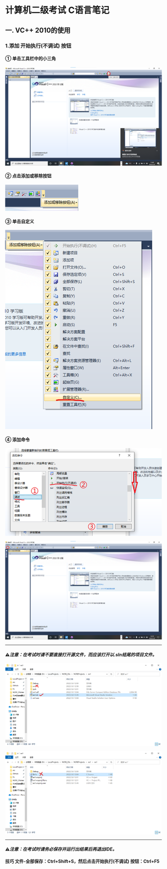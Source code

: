 # 计算机二级考试 C语言笔记 #  
## 一. VC++ 2010的使用 ##  
### 1.添加 开始执行(不调试) 按钮 ###  
#### ① 单击工具栏中的小三角 ####  

![工具栏中的小三角](工具栏中的小三角.png "工具栏中的小三角")  

#### ② 点击添加或移除按钮 ####  

![添加或移除按钮](添加或移除按钮.png "添加或移除按钮")  

#### ③ 单击自定义 ####  

![自定义](自定义.png "自定义")  

#### ④ 添加命令 ####  

![添加命令](添加命令.png "添加命令")  

![开始执行(不调试) 按钮](开始执行不调试按钮.png "开始执行(不调试) 按钮")  

****  

#### ⚠*注意：在考试时请不要直接打开源文件，而应该打开以.sln结尾的项目文件。* ####  

![项目文件](项目文件.png "项目文件")  

![不要打开源文件！！！](不要打开源文件.png "不要打开源文件")  

****  

#### ⚠*注意：在考试时请务必保存并运行出结果后再退出IDE。* ####  

**技巧 文件-全部保存：Ctrl+Shift+S，然后点击开始执行(不调试) 按钮：Ctrl+F5**  


